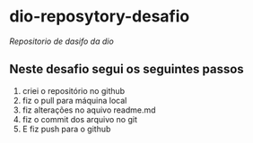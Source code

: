 # dio-reposytory-desafio
*Repositorio de dasifo da dio*

## Neste desafio segui os seguintes passos
1. criei o repositório no github
2. fiz o pull para máquina local
3. fiz alterações no aquivo readme.md
4. fiz o commit dos arquivo no git
5. E fiz push para o github